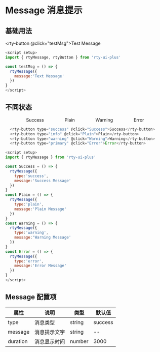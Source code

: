 # Message 消息提示

## 基础用法

<rty-button @click="testMsg">Test Message</rty-button>

```js
<script setup>
import { rtyMessage, rtyButton } from 'rty-ui-plus' 

const testMsg = () => {
  rtyMessage({
    message:'Text Message'
  })
}
</script>
```

## 不同状态

<div class="group-list">
  <rty-button type="success" @click="Success">Success</rty-button>
  <rty-button type="info" @click="Plain">Plain</rty-button>
  <rty-button type="warning" @click="Warning">Warning</rty-button>
  <rty-button type="primary" @click="Error">Error</rty-button>
</div>

```js
  <rty-button type="success" @click="Success">Success</rty-button>
  <rty-button type="info" @click="Plain">Plain</rty-button>
  <rty-button type="warning" @click="Warning">Warning</rty-button>
  <rty-button type="primary" @click="Error">Error</rty-button>

<script setup>
import { rtyMessage } from 'rty-ui-plus'

const Success = () => {
  rtyMessage({
    type:'success',
    message:'Success Message'
  })
}
const Plain = () => {
  rtyMessage({
    type:'plain',
    message:'Plain Message'
  })
}
const Warning = () => {
  rtyMessage({
    type:'warning',
    message:'Warning Message'
  })
}
const Error = () => {
  rtyMessage({
    type:'error',
    message:'Error Message'
  })
}
</script>
```

<script setup>
import { rtyMessage, rtyButton } from 'rty-ui-plus'
import 'rty-ui-plus/es/style.css'
import commentComp from '../../vueComponents/comment.vue'

const testMsg = () => {
  rtyMessage({
    message:'Text Message'
  })
}
const Success = () => {
  rtyMessage({
    type:'success',
    message:'Success Message'
  })
}
const Plain = () => {
  rtyMessage({
    type:'plain',
    message:'Plain Message'
  })
}
const Warning = () => {
  rtyMessage({
    type:'warning',
    message:'Warning Message'
  })
}
const Error = () => {
  rtyMessage({
    type:'error',
    message:'Error Message'
  })
}
</script>

<style lang="scss" scoped>
.group-list {
  display:flex;
  justify-content:space-evenly;
  align-items:center
}
</style>

## Message 配置项

| 属性     | 说明         | 类型   | 默认值  |
| -------- | ------------ | ------ | ------- |
| type     | 消息类型     | string | success |
| message  | 消息提示文字 | string | --      |
| duration | 消息显示时间 | number | 3000    |

<commentComp />